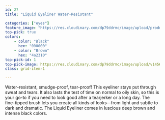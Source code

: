 ```yaml
---
id: 27
title: "Liquid Eyeliner Water-Resistant"

categories: ["eyes"]
feature_image: "https://res.cloudinary.com/dp79ddrmc/image/upload/products/liquidEyelinerWaterResistant.jpg"
top-pick: true
colors:
    - color: "Black"
      hex: "000000"
    - color: "Brown"
      hex: "4a2310"
top-pick-id: 1
top-pick-image: https://res.cloudinary.com/dp79ddrmc/image/upload/v1456804124/top-pick/liquidEyeLiner.jpg
class: grid-item-1

---
```

Water-resistant, smudge-proof, tear-proof! This eyeliner stays put through sweat and tears. It also lasts the test of time on normal to oily skin, so this is your go-to if you need to look good after a tearjerker or a long day. The fine-tipped brush lets you create all kinds of looks—from light and subtle to dark and dramatic. The Liquid Eyeliner comes in luscious deep brown and intense black colors.